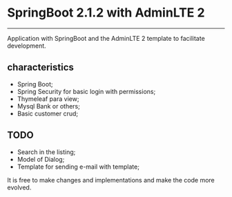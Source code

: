 # SpringBoot 2.1.2 with AdminLTE 2
---

Application with SpringBoot and the AdminLTE 2 template to facilitate development.


characteristics
---

* Spring Boot;
* Spring Security for basic login with permissions;
* Thymeleaf para view;
* Mysql Bank or others;
* Basic customer crud;

TODO
---

* Search in the listing;
* Model of Dialog;
* Template for sending e-mail with template;

It is free to make changes and implementations and make the code more evolved.